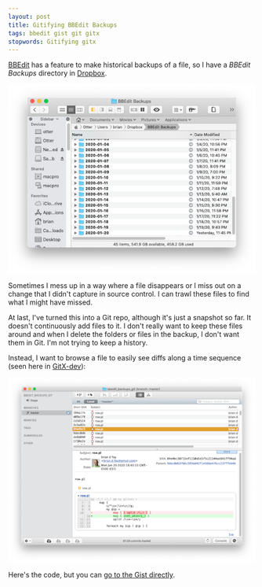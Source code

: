 ```yaml
---
layout: post
title: Gitifying BBEdit Backups
tags: bbedit gist git gitx
stopwords: Gitifying gitx
---
```


[BBEdit](https://www.barebones.com/products/bbedit/) has a feature to make historical backups of a file, so I
have a *BBEdit Backups* directory in [Dropbox](https://db.tt/TOfJe58D).

![BBEdit Backups](/images/bbedit_backups.png)

Sometimes I mess up in a way where a file disappears or I miss out on a
change that I didn't capture in source control. I can trawl these files
to find what I might have missed.

At last, I've turned this into a Git repo, although it's just a snapshot
so far. It doesn't continuously add files to it. I don't really want
to keep these files around and when I delete the folders or files in
the backup, I don't want them in Git. I'm not trying to keep a history.

Instead, I want to browse a file to easily see diffs along a time
sequence (seen here in [GitX-dev](https://rowanj.github.io/gitx/)):

![BBEdit Backups](/images/bbedit-backups-git.png)

Here's the code, but you can [go to the Gist directly](https://gist.github.com/briandfoy/65cd1648bcdca36436e9b77f7f64603d).

<script src="https://gist.github.com/briandfoy/65cd1648bcdca36436e9b77f7f64603d.js"></script>
